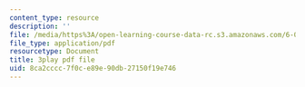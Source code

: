 ```yaml
---
content_type: resource
description: ''
file: /media/https%3A/open-learning-course-data-rc.s3.amazonaws.com/6-00sc-introduction-to-computer-science-and-programming-spring-2011/8ca2cccc7f0ce89e90db27150f19e746_AKDkrI6BCcw.pdf
file_type: application/pdf
resourcetype: Document
title: 3play pdf file
uid: 8ca2cccc-7f0c-e89e-90db-27150f19e746
---
```

